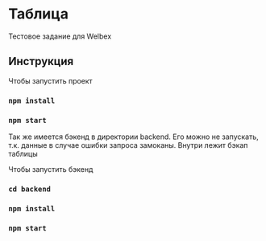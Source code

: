 # Таблица

Тестовое задание для Welbex

## Инструкция

Чтобы запустить проект

### `npm install`
### `npm start`

Так же имеется бэкенд в директории backend.
Его можно не запускать, т.к. данные в случае ошибки запроса замоканы.
Внутри лежит бэкап таблицы

Чтобы запустить бэкенд

### `cd backend`
### `npm install`
### `npm start`
